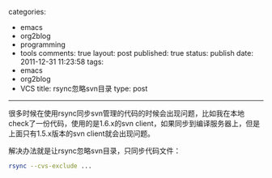 categories: 
  - emacs
  - org2blog
  - programming
  - tools
comments: true
layout: post
published: true
status: publish
date: 2011-12-31 11:23:58
tags: 
  - emacs
  - org2blog
  - VCS
title: rsync忽略svn目录
type: post
---

很多时候在使用rsync同步svn管理的代码的时候会出现问题，比如我在本地check了一份代码，使用的是1.6.x的svn client，如果同步到编译服务器上，但是上面只有1.5.x版本的svn client就会出现问题。

解决办法就是让rsync忽略svn目录，只同步代码文件：

```sh
rsync --cvs-exclude ...
```
   
